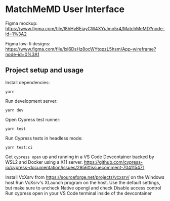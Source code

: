 # MatchMeMD User Interface

Figma mockup: https://www.figma.com/file/l8hHyBEiayCW4XYrJmo5r4/MatchMeMD?node-id=1%3A2

Figma low-fi designs: https://www.figma.com/file/lxl6DsHz8ocWYtqpzL5hsm/App-wireframe?node-id=0%3A1

## Project setup and usage

Install dependencies:

```
yarn
```

Run development server:

```
yarn dev
```

Open Cypress test runner:

```
yarn test
```

Run Cypress tests in headless mode:

```
yarn test:ci
```

Get `cypress open` up and running in a VS Code Devcontainer backed by WSL2 and Docker using a X11 server.
https://github.com/cypress-io/cypress-documentation/issues/2956#issuecomment-704115471

Install VcXsrv from https://sourceforge.net/projects/vcxsrv/ on the Windows host
Run VcXsrv's XLaunch program on the host. Use the default settings, but make sure to uncheck Native opengl and check Disable access control
Run cypress open in your VS Code terminal inside of the devcontainer
